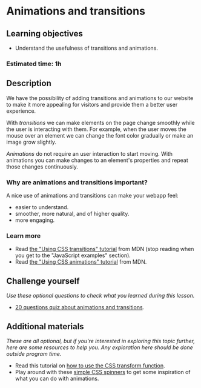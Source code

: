 # Animations and transitions

## Learning objectives

- Understand the usefulness of transitions and animations.

### Estimated time: 1h

## Description

We have the possibility of adding transitions and animations to our website to make it more appealing for visitors and provide them a better user experience.

With *transitions* we can make elements on the page change smoothly while the user is interacting with them. For example, when the user moves the mouse over an element we can change the font color gradually or make an image grow slightly.

*Animations* do not require an user interaction to start moving. With animations you can make changes to an element's properties and repeat those changes continuously.

### Why are animations and transitions important?

A nice use of animations and transitions can make your webapp feel:
- easier to understand.
- smoother, more natural, and of higher quality.
- more engaging.

### Learn more

- Read [the "Using CSS transitions" tutorial](https://developer.mozilla.org/en-US/docs/Web/CSS/CSS_Transitions/Using_CSS_transitions) from MDN (stop reading when you get to the "JavaScript examples" section).
- Read [the "Using CSS animations" tutorial](https://developer.mozilla.org/en-US/docs/Web/CSS/CSS_Animations/Using_CSS_animations) from MDN.

## Challenge yourself

*Use these optional questions to check what you learned during this lesson.*
- [20 questions quiz about animations and transitions](https://docs.google.com/forms/d/e/1FAIpQLSc_iUJkWwEycgkaizLpzkNDoQr9COVX3VMgy37AL7JOwLW9nw/viewform).

## Additional materials

*These are all optional, but if you're interested in exploring this topic further, here are some resources to help you. Any exploration here should be done outside program time.*
- Read this tutorial on [how to use the CSS transform function](https://learn.shayhowe.com/advanced-html-css/css-transforms/).
- Play around with these [simple CSS spinners](https://tobiasahlin.com/spinkit/) to get some inspiration of what you can do with animations.
